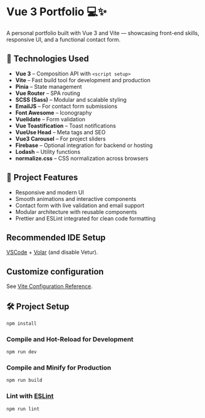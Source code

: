 # Vue 3 Portfolio 💻✨

A personal portfolio built with Vue 3 and Vite — showcasing front-end skills, responsive UI, and a functional contact form.

## 🔧 Technologies Used

- **Vue 3** – Composition API with `<script setup>`
- **Vite** – Fast build tool for development and production
- **Pinia** – State management
- **Vue Router** – SPA routing
- **SCSS (Sass)** – Modular and scalable styling
- **EmailJS** – For contact form submissions
- **Font Awesome** – Iconography
- **Vuelidate** – Form validation
- **Vue Toastification** – Toast notifications
- **VueUse Head** – Meta tags and SEO
- **Vue3 Carousel** – For project sliders
- **Firebase** – Optional integration for backend or hosting
- **Lodash** – Utility functions
- **normalize.css** – CSS normalization across browsers

## 🧩 Project Features

- Responsive and modern UI
- Smooth animations and interactive components
- Contact form with live validation and email support
- Modular architecture with reusable components
- Prettier and ESLint integrated for clean code formatting

## Recommended IDE Setup

[VSCode](https://code.visualstudio.com/) + [Volar](https://marketplace.visualstudio.com/items?itemName=Vue.volar) (and disable Vetur).

## Customize configuration

See [Vite Configuration Reference](https://vite.dev/config/).

## 🛠 Project Setup

```sh
npm install
```

### Compile and Hot-Reload for Development

```sh
npm run dev
```

### Compile and Minify for Production

```sh
npm run build
```

### Lint with [ESLint](https://eslint.org/)

```sh
npm run lint
```
